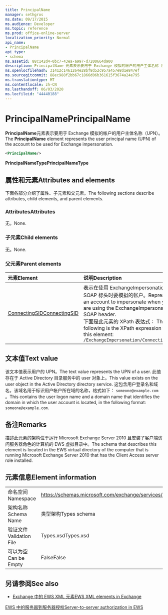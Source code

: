 ```yaml
---
title: PrincipalName
manager: sethgros
ms.date: 09/17/2015
ms.audience: Developer
ms.topic: reference
ms.prod: office-online-server
localization_priority: Normal
api_name:
- PrincipalName
api_type:
- schema
ms.assetid: 88c142d4-0bc7-43ea-a997-d7200664d900
description: PrincipalName 元素表示要用于 Exchange 模拟的帐户的用户主体名称（UPN）。
ms.openlocfilehash: 31412c1461264e28bf8d52c957a457e8d1e847ef
ms.sourcegitcommit: 88ec988f2bb67c1866d06b361615f3674a24e795
ms.translationtype: MT
ms.contentlocale: zh-CN
ms.lasthandoff: 06/03/2020
ms.locfileid: "44440188"
---
```

# <a name="principalname"></a><span data-ttu-id="0183c-103">PrincipalName</span><span class="sxs-lookup"><span data-stu-id="0183c-103">PrincipalName</span></span>

<span data-ttu-id="0183c-104">**PrincipalName**元素表示要用于 Exchange 模拟的帐户的用户主体名称（UPN）。</span><span class="sxs-lookup"><span data-stu-id="0183c-104">The **PrincipalName** element represents the user principal name (UPN) of the account to be used for Exchange impersonation.</span></span> 
  
```xml
<PrincipalName/>
```

 <span data-ttu-id="0183c-105">**PrincipalNameType**</span><span class="sxs-lookup"><span data-stu-id="0183c-105">**PrincipalNameType**</span></span>
## <a name="attributes-and-elements"></a><span data-ttu-id="0183c-106">属性和元素</span><span class="sxs-lookup"><span data-stu-id="0183c-106">Attributes and elements</span></span>

<span data-ttu-id="0183c-107">下面各部分介绍了属性、子元素和父元素。</span><span class="sxs-lookup"><span data-stu-id="0183c-107">The following sections describe attributes, child elements, and parent elements.</span></span>
  
### <a name="attributes"></a><span data-ttu-id="0183c-108">Attributes</span><span class="sxs-lookup"><span data-stu-id="0183c-108">Attributes</span></span>

<span data-ttu-id="0183c-109">无。</span><span class="sxs-lookup"><span data-stu-id="0183c-109">None.</span></span>
  
### <a name="child-elements"></a><span data-ttu-id="0183c-110">子元素</span><span class="sxs-lookup"><span data-stu-id="0183c-110">Child elements</span></span>

<span data-ttu-id="0183c-111">无。</span><span class="sxs-lookup"><span data-stu-id="0183c-111">None.</span></span>
  
### <a name="parent-elements"></a><span data-ttu-id="0183c-112">父元素</span><span class="sxs-lookup"><span data-stu-id="0183c-112">Parent elements</span></span>

|<span data-ttu-id="0183c-113">**元素**</span><span class="sxs-lookup"><span data-stu-id="0183c-113">**Element**</span></span>|<span data-ttu-id="0183c-114">**说明**</span><span class="sxs-lookup"><span data-stu-id="0183c-114">**Description**</span></span>|
|:-----|:-----|
|[<span data-ttu-id="0183c-115">ConnectingSID</span><span class="sxs-lookup"><span data-stu-id="0183c-115">ConnectingSID</span></span>](connectingsid.md) <br/> |<span data-ttu-id="0183c-116">表示在使用 ExchangeImpersonation SOAP 标头时要模拟的帐户。</span><span class="sxs-lookup"><span data-stu-id="0183c-116">Represents an account to impersonate when you are using the ExchangeImpersonation SOAP header.</span></span>  <br/> <span data-ttu-id="0183c-117">下面是此元素的 XPath 表达式： </span><span class="sxs-lookup"><span data-stu-id="0183c-117">The following is the XPath expression to this element:</span></span>  <br/>  `/ExchangeImpersonation/ConnectingSID` <br/> |
   
## <a name="text-value"></a><span data-ttu-id="0183c-118">文本值</span><span class="sxs-lookup"><span data-stu-id="0183c-118">Text value</span></span>

<span data-ttu-id="0183c-119">该文本值表示用户的 UPN。</span><span class="sxs-lookup"><span data-stu-id="0183c-119">The text value represents the UPN of a user.</span></span> <span data-ttu-id="0183c-120">此值存在于 Active Directory 目录服务中的 user 对象上。</span><span class="sxs-lookup"><span data-stu-id="0183c-120">This value exists on the user object in the Active Directory directory service.</span></span> <span data-ttu-id="0183c-121">这包含用户登录名和域名，该域名用于标识用户帐户所在域的名称，格式如下： `someone@example.com` 。</span><span class="sxs-lookup"><span data-stu-id="0183c-121">This contains the user logon name and a domain name that identifies the domain in which the user account is located, in the following format:  `someone@example.com`.</span></span>
  
## <a name="remarks"></a><span data-ttu-id="0183c-122">备注</span><span class="sxs-lookup"><span data-stu-id="0183c-122">Remarks</span></span>

<span data-ttu-id="0183c-123">描述此元素的架构位于运行 Microsoft Exchange Server 2010 且安装了客户端访问服务器角色的计算机的 EWS 虚拟目录中。</span><span class="sxs-lookup"><span data-stu-id="0183c-123">The schema that describes this element is located in the EWS virtual directory of the computer that is running Microsoft Exchange Server 2010 that has the Client Access server role installed.</span></span>
  
## <a name="element-information"></a><span data-ttu-id="0183c-124">元素信息</span><span class="sxs-lookup"><span data-stu-id="0183c-124">Element information</span></span>

|||
|:-----|:-----|
|<span data-ttu-id="0183c-125">命名空间</span><span class="sxs-lookup"><span data-stu-id="0183c-125">Namespace</span></span>  <br/> |https://schemas.microsoft.com/exchange/services/2006/types  <br/> |
|<span data-ttu-id="0183c-126">架构名称</span><span class="sxs-lookup"><span data-stu-id="0183c-126">Schema Name</span></span>  <br/> |<span data-ttu-id="0183c-127">类型架构</span><span class="sxs-lookup"><span data-stu-id="0183c-127">Types schema</span></span>  <br/> |
|<span data-ttu-id="0183c-128">验证文件</span><span class="sxs-lookup"><span data-stu-id="0183c-128">Validation File</span></span>  <br/> |<span data-ttu-id="0183c-129">Types.xsd</span><span class="sxs-lookup"><span data-stu-id="0183c-129">Types.xsd</span></span>  <br/> |
|<span data-ttu-id="0183c-130">可以为空</span><span class="sxs-lookup"><span data-stu-id="0183c-130">Can be Empty</span></span>  <br/> |<span data-ttu-id="0183c-131">False</span><span class="sxs-lookup"><span data-stu-id="0183c-131">False</span></span>  <br/> |
   
## <a name="see-also"></a><span data-ttu-id="0183c-132">另请参阅</span><span class="sxs-lookup"><span data-stu-id="0183c-132">See also</span></span>



- [<span data-ttu-id="0183c-133">Exchange 中的 EWS XML 元素</span><span class="sxs-lookup"><span data-stu-id="0183c-133">EWS XML elements in Exchange</span></span>](ews-xml-elements-in-exchange.md)


[<span data-ttu-id="0183c-134">EWS 中的服务器到服务器授权</span><span class="sxs-lookup"><span data-stu-id="0183c-134">Server-to-server authorization in EWS</span></span>](https://msdn.microsoft.com/library/f1610a20-672d-448b-8c00-5b0fbcaf31cb%28Office.15%29.aspx)

